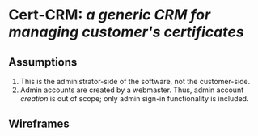 # Cert-CRM: _a generic CRM for managing customer's certificates_

## Assumptions

1. This is the administrator-side of the software, not the customer-side.
2. Admin accounts are created by a webmaster. Thus, admin account _creation_ is out of scope; only admin sign-in functionality is included.

## Wireframes
